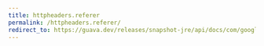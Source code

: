 ```yaml
---
title: httpheaders.referer
permalink: /httpheaders.referer/
redirect_to: https://guava.dev/releases/snapshot-jre/api/docs/com/google/common/net/HttpHeaders.html#REFERER
---
```

